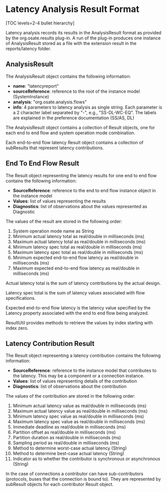 # Latency Analysis Result Format

[TOC levels=2-4 bullet hierarchy]

Latency analysis records its results in the AnalysisResult format as provided by the org.osate.results plug-in.
A run of the plug-in produces one instance of AnalysisResult stored as a file with the extension result in the reports/latency folder.

## AnalysisResult

The AnalysisResult object contains the following information:

 - **name**: "latencyreport"
 - **sourceReference**: reference to the root of the instance model (SystemInstance) 
 - **analysis**: "org.osate.analysis.flows"
 - **info**: 4 parameters to latency analysis as single string. Each parameter is a 2 character label separated by "-", e.g., "SS-DL-WC-EQ". The labels are explained in the preference documentation (SS/AS, DL)

The AnalysisResult object contains a collection of Result objects, one for each end to end flow and system operation mode combination.

Each end-to-end flow latency Result object contains a collection of subResults that represent latency contributions. 

## End To End Flow Result

The Result object representing the latency results for one end to end flow contains the following information:

- **SourceReference**: reference to the end to end flow instance object in the instance model 
- **Values**: list of values representing the results
- **Diagnostics**: list of observations about the values represented as Diagnostic 

The values of the result are stored in the following order:

1. System operation mode name as String
2. Minimum actual latency total as real/double in milliseconds (ms)
3. Maximum actual latency total as real/double in milliseconds (ms)
4. Minimum latency spec total as real/double in milliseconds (ms)
5. Maximum latency spec total as real/double in milliseconds (ms)
6. Minimum expected end-to-end flow latency as real/double in milliseconds (ms)
7. Maximum expected end-to-end flow latency as real/double in milliseconds (ms)

Actual latency total is the sum of latency contributions by the actual design.

Latency spec total is the sum of latency values associated with flow specifications.

Expected end-to-end flow latency is the latency value specified by the Latency property associated with the end to end flow being analyzed.

ResultUtil provides methods to retrieve the values by index starting with index zero.

## Latency Contribution Result

The Result object representing a latency contribution contains the following information:

- **SourceReference**: reference to the instance model that contributes to the latency. This may be a component or a connection instance.
- **Values**: list of values representing details of the contribution
- **Diagnostics**: list of observations about the contribution 

The values of the contribution are stored in the following order:

1. Minimum actual latency value as real/double in milliseconds (ms)
2. Maximum actual latency value as real/double in milliseconds (ms)
3. Minimum latency spec value as real/double in milliseconds (ms)
4. Maximum latency spec value as real/double in milliseconds (ms)
5. Immediate deadline as real/double in milliseconds (ms)
6. Partition offset as real/double in milliseconds (ms)
7. Partition duration as real/double in milliseconds (ms)
8. Sampling period as real/double in milliseconds (ms)
9. Method to determine worst-case actual latency (String)
10. Method to determine best-case actual latency (String)
11. Indicator as to whether the contributor is synchronous or asynchronous (String)

In the case of connections a contributor can have sub-contributors (protocols, buses that the connection is bound to). They are represented by subResult objects for each contributor Result object.
 